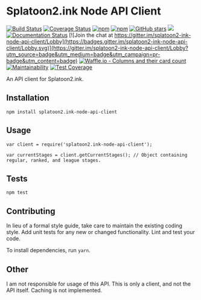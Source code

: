 Splatoon2.ink Node API Client
=========

[![Build Status](https://travis-ci.org/Dog2puppy/splatoon2.ink-node-api-client.svg?branch=master)](https://travis-ci.org/Dog2puppy/splatoon2.ink-node-api-client)
[![Coverage Status](https://coveralls.io/repos/github/Dog2puppy/splatoon2.ink-node-api-client/badge.svg?branch=master)](https://coveralls.io/github/Dog2puppy/splatoon2.ink-node-api-client?branch=master)
[![npm](https://img.shields.io/npm/v/splatoon2.ink-node-api-client.svg)]()
[![npm](https://img.shields.io/npm/dt/splatoon2.ink-node-api-client.svg)](https://www.npmjs.com/package/splatoon2.ink-node-api-client)
[![GitHub stars](https://img.shields.io/github/stars/Dog2puppy/splatoon2.ink-node-api-client.svg?style=social&label=Stars)](https://github.com/Dog2puppy/splatoon2.ink-node-api-client)
[![](https://data.jsdelivr.com/v1/package/npm/splatoon2.ink-node-api-client/badge?style=rounded)](https://www.jsdelivr.com/package/npm/splatoon2.ink-node-api-client)
[![Documentation Status](https://readthedocs.org/projects/splatoon2ink-node-api-client/badge/?version=latest)](http://splatoon2ink-node-api-client.readthedocs.io/en/latest/?badge=latest)
[![Join the chat at https://gitter.im/splatoon2-ink-node-api-client/Lobby](https://badges.gitter.im/splatoon2-ink-node-api-client/Lobby.svg)](https://gitter.im/splatoon2-ink-node-api-client/Lobby?utm_source=badge&utm_medium=badge&utm_campaign=pr-badge&utm_content=badge)
[![Waffle.io - Columns and their card count](https://badge.waffle.io/Dog2puppy/splatoon2.ink-node-api-client.png?columns=all)](https://waffle.io/Dog2puppy/splatoon2.ink-node-api-client?utm_source=badge)
[![Maintainability](https://api.codeclimate.com/v1/badges/155e0414926a17b0c24d/maintainability)](https://codeclimate.com/github/Dog2puppy/splatoon2.ink-node-api-client/maintainability)
[![Test Coverage](https://api.codeclimate.com/v1/badges/155e0414926a17b0c24d/test_coverage)](https://codeclimate.com/github/Dog2puppy/splatoon2.ink-node-api-client/test_coverage)

An API client for Splatoon2.ink.

## Installation

  `npm install splatoon2.ink-node-api-client`

## Usage

    var client = require('splatoon2.ink-node-api-client');

    var currentStages = client.getCurrentStages(); // Object containing regular, ranked, and league stages.


## Tests

  `npm test`

## Contributing

In lieu of a formal style guide, take care to maintain the existing coding style. Add unit tests for any new or changed functionality. Lint and test your code.

To install dependencies, run `yarn`. 

## Other

I am not responsible for usage of this API. This is only a client, and not the API itself. Caching is not implemented. 
